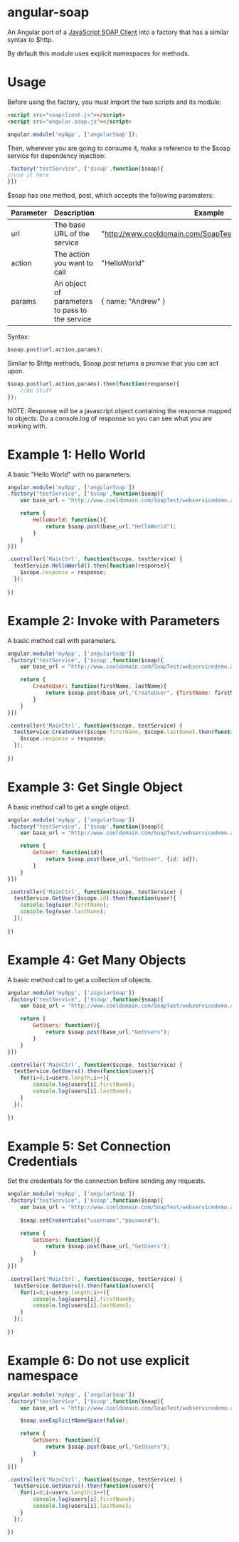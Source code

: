 angular-soap
============

An Angular port of a <a href="http://javascriptsoapclient.codeplex.com/">JavaScript SOAP Client</a> into a factory that has a similar syntax to $http.

By default this module uses explicit namespaces for methods.

# Usage
Before using the factory, you must import the two scripts and its module:

``` html
<script src="soapclient.js"></script>
<script src="angular.soap.js"></script>
```

``` javascript
angular.module('myApp', ['angularSoap']);
```

Then, wherever you are going to consume it, make a reference to the $soap service for dependency injection:

``` javascript
.factory("testService", ['$soap',function($soap){
//use it here
}])
```

$soap has one method, post, which accepts the following paramaters:

| Parameter |Description | Example |
| ------------ | ------------  | ------------  |
| url | The base URL of the service | "http://www.cooldomain.com/SoapTest/webservicedemo.asmx" |
| action | The action you want to call | "HelloWorld" |
| params | An object of parameters to pass to the service | { name: "Andrew" } |

Syntax:
``` javascript
$soap.post(url,action,params);
```

Similar to $http methods, $soap.post returns a promise that you can act upon.

``` javascript
$soap.post(url,action,params).then(function(response){
	//Do Stuff
});
```

NOTE: Response will be a javascript object containing the response mapped to objects. Do a console.log of response so you can see what you are working with.

# Example 1: Hello World
A basic "Hello World" with no parameters.

``` javascript
angular.module('myApp', ['angularSoap'])
.factory("testService", ['$soap',function($soap){
	var base_url = "http://www.cooldomain.com/SoapTest/webservicedemo.asmx";

	return {
		HelloWorld: function(){
			return $soap.post(base_url,"HelloWorld");
		}
	}
}])

.controller('MainCtrl', function($scope, testService) {
  testService.HelloWorld().then(function(response){
	$scope.response = response;
  });
  
})

```

# Example 2: Invoke with Parameters
A basic method call with parameters.

``` javascript
angular.module('myApp', ['angularSoap'])
.factory("testService", ['$soap',function($soap){
	var base_url = "http://www.cooldomain.com/SoapTest/webservicedemo.asmx";

	return {
		CreateUser: function(firstName, lastName){
			return $soap.post(base_url,"CreateUser", {firstName: firstName, lastName: lastName});
		}
	}
}])

.controller('MainCtrl', function($scope, testService) {
  testService.CreateUser($scope.firstName, $scope.lastName).then(function(response){
	$scope.response = response;
  });
  
})

```

# Example 3: Get Single Object
A basic method call to get a single object.

``` javascript
angular.module('myApp', ['angularSoap'])
.factory("testService", ['$soap',function($soap){
	var base_url = "http://www.cooldomain.com/SoapTest/webservicedemo.asmx";

	return {
		GetUser: function(id){
			return $soap.post(base_url,"GetUser", {id: id});
		}
	}
}])

.controller('MainCtrl', function($scope, testService) {
  testService.GetUser($scope.id).then(function(user){
	console.log(user.firstName);
	console.log(user.lastName);
  });
  
})

```

# Example 4: Get Many Objects
A basic method call to get a collection of objects.

``` javascript
angular.module('myApp', ['angularSoap'])
.factory("testService", ['$soap',function($soap){
	var base_url = "http://www.cooldomain.com/SoapTest/webservicedemo.asmx";

	return {
		GetUsers: function(){
			return $soap.post(base_url,"GetUsers");
		}
	}
}])

.controller('MainCtrl', function($scope, testService) {
  testService.GetUsers().then(function(users){
	for(i=0;i<users.length;i++){
		console.log(users[i].firstName);
		console.log(users[i].lastName);
	}
  });
  
})

```

# Example 5: Set Connection Credentials
Set the credentials for the connection before sending any requests.

``` javascript
angular.module('myApp', ['angularSoap'])
.factory("testService", ['$soap',function($soap){
	var base_url = "http://www.cooldomain.com/SoapTest/webservicedemo.asmx";
	
	$soap.setCredentials("username","password");

	return {
		GetUsers: function(){
			return $soap.post(base_url,"GetUsers");
		}
	}
}])

.controller('MainCtrl', function($scope, testService) {
  testService.GetUsers().then(function(users){
	for(i=0;i<users.length;i++){
		console.log(users[i].firstName);
		console.log(users[i].lastName);
	}
  });
  
})

```

# Example 6: Do not use explicit namespace
``` javascript
angular.module('myApp', ['angularSoap'])
.factory("testService", ['$soap',function($soap){
	var base_url = "http://www.cooldomain.com/SoapTest/webservicedemo.asmx";

	$soap.useExplicitNameSpace(false);

	return {
		GetUsers: function(){
			return $soap.post(base_url,"GetUsers");
		}
	}
}])

.controller('MainCtrl', function($scope, testService) {
  testService.GetUsers().then(function(users){
	for(i=0;i<users.length;i++){
		console.log(users[i].firstName);
		console.log(users[i].lastName);
	}
  });

})

```